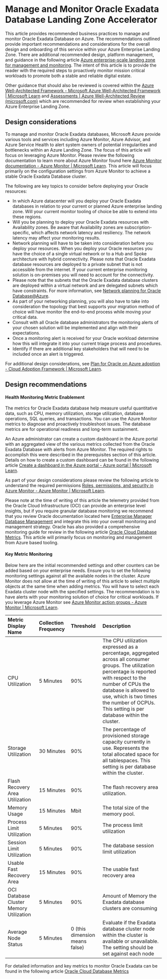 # Manage and Monitor Oracle Exadata Database Landing Zone Accelerator 

This article provides recommended business practices to manage and monitor Oracle Exadata Database on Azure. The recommendations outlined provide important recommendations and considerations for the overall design and onboarding of this service within your Azure Enterprise Landing Zone. There are additional recommended design, platform management, and guidance in the following article [Azure enterprise-scale landing zone for management and monitoring](https://learn.microsoft.com/en-us/azure/cloud-adoption-framework/ready/landing-zone/design-area/management). The intent of this article is to provide the reader with the required steps to proactively monitor mission critical workloads to promote both a stable and reliable digital estate.

Other guidance that should also be reviewed is covered within the [Azure Well-Architected Framework - Microsoft Azure Well-Architected Framework | Microsoft Learn](https://learn.microsoft.com/en-us/azure/well-architected/) and [Assessments | Azure Well-Architected Review (microsoft.com)](https://learn.microsoft.com/en-us/assessments/azure-architecture-review/) which are recommended for review when establishing your Azure Enterprise Landing Zone.

## Design considerations

To manage and monitor Oracle Exadata databases, Microsoft Azure provide various tools and services including Azure Monitor, Azure Advisor, and Azure Service Health to alert system owners of potential irregularities and bottlenecks within an Azure Landing Zone. The focus of this article will focus on leveraging Azure Monitor. Please review the following documentation to learn more about Azure Monitor found here [Azure Monitor documentation - Azure Monitor | Microsoft Learn](https://learn.microsoft.com/en-us/azure/azure-monitor/). This article will focus primarily on the configuration settings from Azure Monitor to achieve a stable Oracle Exadata Database cluster.

The following are key topics to consider before deploying your Oracle resources:

- In which Azure datacenter will you deploy your Oracle Exadata databases in relation to your current or planned Azure enterprise landing zone. Will your current monitor tooling of choice be able to extend into these regions.
- Will you be planning to deploy your Oracle Exadata resources with Availability zones. Be aware that Availability zones are subscription-specific, which affects network latency and resiliency. The network latency may affect your monitoring results.
- Network planning will have to be taken into consideration before you deploy your resources. When you deploy your Oracle resources you have the choice of a single virtual network or to a Hub and Spoke architecture with hybrid connectivity. Please note  that Oracle Exadata database resources are deployed to a private subnet that is not accessible from the internet. If your current enterprise monitoring solution is on-premises you will need to account for the connectivity.
- Please note that the subnets that the Oracle Exadata database clusters are deployed within a virtual network and are delegated subnets which have constraints. For more information, see [Network planning for Oracle Database@Azure](https://learn.microsoft.com/en-us/azure/oracle/oracle-db/oracle-database-network-plan#constraints).
- As part of your networking planning, you will also have to take into consideration the topology that best supports your migration method of choice will have monitor the end-to-end process while moving your critical data.
- Consult with all Oracle database administrators the monitoring alerts of your chosen solution will be implemented and align with their expectations.
- Once a monitoring alert is received for your Oracle workload determine how this will integrate it into your current triage process and procedures.
- Identify if there are additional key stakeholders that will need to be included once an alert is triggered.

For additional design considerations, see [Plan for Oracle on Azure adoption - Cloud Adoption Framework | Microsoft Learn](https://learn.microsoft.com/en-us/azure/cloud-adoption-framework/scenarios/oracle-iaas/oracle-landing-zone-plan).

## Design recommendations

#### Health Monitoring Metric Enablement

The metrics for Oracle Exadata database help measure useful quantitative data, such as CPU, memory utilization, storage utilization, database operations, SQL queries, and transactions. You can use the Azure Monitor metrics to diagnose and proactively troubleshoot issues. The database metrics are for operational readiness and long-term sustainment. 

An Azure administrator can create a custom dashboard in the Azure portal with an aggregated view of the various metrics collected from the Oracle Exadata Database with alerts from Azure Monitor. The required rights to accomplish this were described in the prerequisites section of this article. Details on how to create a custom dashboard can be found in the following article [Create a dashboard in the Azure portal - Azure portal | Microsoft Learn](https://learn.microsoft.com/en-us/azure/azure-portal/azure-portal-dashboards).

As part of your design considerations please review the following article to understand the required permissions [Roles, permissions, and security in Azure Monitor - Azure Monitor | Microsoft Learn](https://learn.microsoft.com/en-us/azure/azure-monitor/roles-permissions-security). 

Please note at the time of writing of this article the telemetry provided from the Oracle Cloud Infrastructure (OCI) can provide an enterprise level insights, but if you require granular database monitoring we recommend that you review Oracle documentation located here [Enterprise Manager Database Management](https://www.oracle.com/database/technologies/manageability.html) and integrate this into your overall monitoring and management strategy. Oracle has also provided a comprehensive monitoring guide for review in the following article [Oracle Cloud Database Metrics](https://docs.oracle.com/en-us/iaas/database-management/doc/oracle-cloud-database-metrics.html). This article will primarily focus on monitoring and management from Azure based tooling.

#### Key Metric Monitoring

Below here are the initial recommended settings and other counters can be added based on your enterprise needs.  Ensure you to set the following monitoring settings against all the available nodes in the cluster. Azure Monitor does not allow at the time of writing of this article to select multiple objects at the same time when adding metrics. You will have to select each Exadata cluster node with the specified settings. 
The recommendation is to have alerts with your monitoring solution of choice for critical workloads. If you leverage Azure Monitor see [Azure Monitor action groups - Azure Monitor | Microsoft Learn](https://learn.microsoft.com/en-us/azure/azure-monitor/alerts/action-groups).



|  Metric Display Name                                   |  Collection Frequency                                   | Threshold                    | Description                                  |
| :------------------------------------------------------|:--------------------------------------------------------|:-----------------------------|:---------------------------------------------|
| CPU Utilization                                        | 5 Minutes                                               | 90%                           | The CPU utilization expressed as a percentage, aggregated across all consumer groups. The utilization percentage is reported with respect to the number of CPUs the database is allowed to use, which is two times the number of OCPUs. This setting is per database within the cluster. |
| Storage Utilization                                    | 30 Minutes                                              | 90%                            | The percentage of provisioned storage capacity currently in use. Represents the total allocated space for all tablespaces. This setting is per database within the cluster.|
| Flash Recovery Area Utilization                        | 15 Minutes                                              | 90%                            | The flash recovery area utilization.   |
| Memory Usage                                           | 15 Minutes                                              | Mbit                           | The total size of the memory pool.     |
| Process Limit Utilization                              |   5 Minutes                                             | 90%                            | The process limit utilization          |
| Session Limit Utilization                              |   5 Minutes                                             | 90%                            | The database session limit utilization |
| Usable Fast Recovery Area                              | 15 Minutes                                              | 90%                            | The usable fast recovery area          |
| OCI Database Cluster Memory Utilization                | 5 Minutes                                               | 90%                            | Amount of Memory the Exadata database clusters are consuming |
| Average Node Status                                    | 5 Minutes                                               | 0 (this dimension means false) | Evaluate if the  Exadata database cluster node within the cluster is available or unavailable. The setting should be set against each node |

For detailed information and key metrics to monitor Oracle Exadata can be found in the following article [Oracle Cloud Database Metrics](https://docs.oracle.com/en-us/iaas/database-management/doc/oracle-cloud-database-metrics.html)




